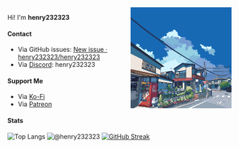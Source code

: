 <img align="right" width="45%" height="45%" alt="GIF" src="https://raw.githubusercontent.com/henry232323/henry232323/master/images/header.gif" />

Hi! I'm **henry232323**

#### Contact
- Via GitHub issues: [New issue · henry232323/henry232323](https://github.com/henry232323/henry232323/issues/new)
- Via [Discord](https://discord.com): henry232323

#### Support Me
- Via [Ko-Fi](https://ko-fi.com/henry232323)
- Via [Patreon](https://www.patreon.com/henry232323)

#### Stats

![Top Langs](https://github-readme-stats.vercel.app/api/top-langs/?username=henry232323&layout=compact)
![@henry232323](https://github-readme-stats.vercel.app/api?username=henry232323&count_private=true&show_icons=true)
[![GitHub Streak](https://streak-stats.demolab.com/?user=henry232323)](https://git.io/streak-stats)
